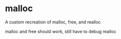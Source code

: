 # malloc
A custom recreation of malloc, free, and realloc

malloc and free should work, still have to debug realloc
